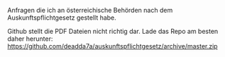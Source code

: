 Anfragen die ich an österreichische Behörden nach dem Auskunftspflichtgesetz gestellt habe.

Github stellt die PDF Dateien nicht richtig dar. Lade das Repo am besten daher herunter: https://github.com/deadda7a/auskunftspflichtgesetz/archive/master.zip 
